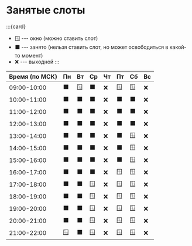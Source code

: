 # Занятые слоты

:::{card}
* 🪟 --- окно (можно ставить слот)
* ⬛ --- занято (нельзя ставить слот, но может освободиться в какой-то момент)
* ❌ --- выходной
:::

| Время (по МСК) | Пн | Вт | Ср | Чт | Пт | Сб | Вс |
|-------------|----|-----|----|-----|----|-----|----|
| 09:00-10:00 | ⬛ | 🪟 | ⬛ | ❌ | 🪟 | 🪟 | ❌ |
| 10:00-11:00 | ⬛ | ⬛ | ⬛ | ❌ | ⬛ | ⬛ | ❌ |
| 11:00-12:00 | ⬛ | ⬛ | ⬛ | ❌ | ⬛ | ⬛ | ❌ |
| 12:00-13:00 | ⬛ | ⬛ | ⬛ | ❌ | ⬛ | ⬛ | ❌ |
| 13:00-14:00 | ⬛ | ⬛ | ⬛ | ❌ | ⬛ | 🪟 | ❌ |
| 14:00-15:00 | ⬛ | ⬛ | ⬛ | ❌ | ⬛ | 🪟 | ❌ |
| 15:00-16:00 | ⬛ | ⬛ | ⬛ | ❌ | ⬛ | 🪟 | ❌ |
| 16:00-17:00 | ⬛ | ⬛ | ⬛ | ❌ | 🪟 | 🪟 | ❌ |
| 17:00-18:00 | ⬛ | ⬛ | 🪟 | ❌ | 🪟 | 🪟 | ❌ |
| 18:00-19:00 | ⬛ | ⬛ | 🪟 | ❌ | 🪟 | 🪟 | ❌ |
| 19:00-20:00 | ⬛ | ⬛ | 🪟 | ❌ | 🪟 | 🪟 | ❌ |
| 20:00-21:00 | ⬛ | ⬛ | 🪟 | ❌ | 🪟 | 🪟 | ❌ |
| 21:00-22:00 | 🪟 | ⬛ | 🪟 | ❌ | 🪟 | 🪟 | ❌ |